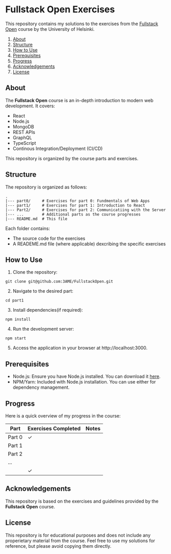 # Fullstack Open Exercises

This repository contains my solutions to the exercises from the [Fullstack Open](https://fullstackopen.com/en/) course by the University of Helsinki. 

1. [About](#about)
2. [Structure](#structure)
3. [How to Use](#how-to-use)
4. [Prerequisites](#prerequisites)
5. [Progress](#progress)
6. [Acknowledgements](#acknowledgements)
7. [License](#license)


## About 

The **Fullstack Open** course is an in-depth introduction to modern web development. It covers:
* React
* Node.js
* MongoDB
* REST APIs
* GraphQL
* TypeScript
* Continous Integration/Deployment (CI/CD)

This repository is organized by the course parts and exercises.

## Structure

The repository is organized as follows:
```
.
|--- part0/     # Exercises for part 0: Fundmentals of Web Apps
|--- part1/     # Exercises for part 1: Introduction to React
|--- Part2/     # Exercises for part 2: Communicatiing with the Server
|--- ...        # Additional parts as the course progresses
|--- README.md  # This file
```

Each folder contains:
* The source code for the exercises
* A READEME.md file (where applicable) dexcribing the specific exercises

## How to Use

1. Clone the repository:
```
git clone git@github.com:3AME/FullstackOpen.git
```
2. Navigate to the desired part:
```
cd part1
```
3. Install dependencies(if required):
```
npm install
```
4. Run the development server:
```
npm start
```
5. Access the application in your browser at http://localhost:3000.

## Prerequisites

* Node.js: Ensure you have Node.js installed. You can download it [here](https://nodejs.org/en).
* NPM/Yarn: Included with Node.js installation. You can use either for dependency management.

## Progress

Here is a quick overview of my progress in the course:

| Part  | Exercises Completed  | Notes  |  
|---|---|---|
| Part 0  | &check; |   | 
| Part 1  |   |   |  
| Part 2  |   |   | 
| ...  |   |   | 
|  | &check;  |    |

## Acknowledgements

This repository is based on the exercises and guidelines provided by the **Fullstack Open** course. 

## License

This repository is for educational purposes and does not include any properietary material from the course. Feel free to use my solutions for reference, but please avoid copying them directly. 
